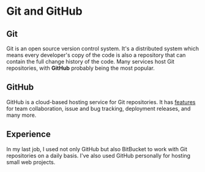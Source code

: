 # Git and GitHub

## Git
Git is an open source version control system. It's a distributed system which means every developer's copy of the code is also a repository that can contain the full change history of the code. Many services host Git repositories, with __GitHub__ probably being the most popular. 

## GitHub
GitHub is a cloud-based hosting service for Git repositories. It has [features](https://github.com/features) for team collaboration, issue and bug tracking, deployment releases, and many more.

## Experience
In my last job, I used not only GitHub but also BitBucket to work with Git repositories on a daily basis. I've also used GitHub personally for hosting small web projects.